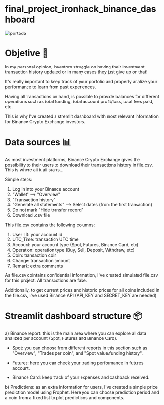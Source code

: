 # final_project_ironhack_binance_dashboard

![portada](https://www.criptoinversion.org/wp-content/uploads/2020/11/Binance-dobla-su-apoyo-al-ecosistema-del-etereo.png)

# Objetive 🎯
In my personal opinion, investors struggle on having their investment transaction history updated or in many cases they just give up on that!

It's really important to keep track of your porfolio and properly analize your performance to learn from past experiences.

Having all transactions on hand, is possible to provide balances for different operations such as total funding, total account profit/loss, total fees paid, etc.

This is why I've created a stremlit dashboard with most relevant information for Binance Crypto Exchange investors.

# Data sources 📊
As most investment platforms, Binance Crypto Exchange gives the possibility to their users to download their transactions history in file.csv. This is where all it all starts... 

Simple steps:
1. Log in into your Binance account
2. "Wallet" --> "Overview"
3. "Transaction history"
4. "Generate all statements" --> Select dates (from the first transaction)
5. Do not mark "Hide transfer record"
6. Download .csv file

This file.csv contains the following columns:
1. User_ID: your account id
2. UTC_Time: transaction UTC time
3. Account: your account type (Spot, Futures, Binance Card, etc)
4. Operation: operation type (Buy, Sell, Deposit, Withdraw, etc)
5. Coin: transaction coin
6. Change: transaction amount
7. Remark: extra comments

As file.csv cointains confidential information, I've created simulated file.csv for this project. All transactions are fake.

Additionally, to get current prices and historic prices for all coins included in the file.csv, I've used Binance API (API_KEY and SECRET_KEY are needed)

# Streamlit dashboard structure 📦
a) Binance report: this is the main area where you can explore all data analized per account (Spot, Futures and Binance Card).

- Spot: you can choose from different reports in this section such as "Overview", "Trades per coin", and "Spot value/funding history".

- Futures: here you can check your trading performance in futures account.

- Binance Card: keep track of your expenses and cashback received.

b) Predictions: as an extra information for users, I've created a simple price prediction model using Prophet. Here you can choose prediction period and a coin from a fixed list to plot predictions and components.
